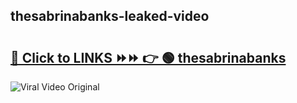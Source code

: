 
 ## thesabrinabanks-leaked-video 

# <h2><a href="https://clipsfans.com/thesabrinabanks&ref=git">🔗 Click to LINKS ⏩⏩ 👉 🟢 thesabrinabanks </a></h2>

<a href="https://clipsfans.com/thesabrinabanks&ref=git" rel="nofollow" data-target="animated-image.originalLink"><img src="https://i.ibb.co.com/xMMVF88/686577567.gif" alt="Viral Video Original" style="max-width: 100%; display: inline-block;" data-target="animated-image.originalImage"></a>
